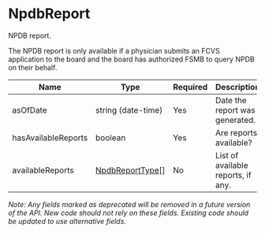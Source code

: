 # NpdbReport

NPDB report.

The NPDB report is only available if a physician submits an FCVS application to the board and the board has authorized FSMB to query NPDB on their behalf.

| Name | Type | Required | Description |
| - | - | - | - |
| asOfDate | string (date-time) | Yes | Date the report was generated. |
| hasAvailableReports | boolean | Yes | Are reports available? |
| availableReports | [NpdbReportType[]](npdb-report-type.md) | No | List of available reports, if any. |


*Note: Any fields marked as deprecated will be removed in a future version of the API. New code should not rely on these fields. Existing code should be updated to use alternative fields.*
